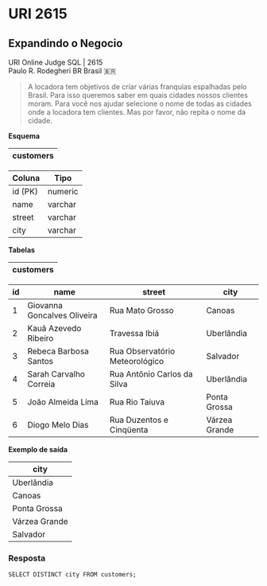# URI 2615

## Expandindo o Negocio

URI Online Judge SQL | 2615  
Paulo R. Rodegheri BR Brasil :brazil:

>A locadora tem objetivos de criar várias franquias espalhadas pelo Brasil. Para isso queremos saber em quais cidades nossos clientes moram.
Para você nos ajudar selecione o nome de todas as cidades onde a locadora tem clientes. Mas por favor, não repita o nome da cidade.  

**Esquema**

| customers |
| --------- |

| Coluna  | Tipo    |
| ------- | ------- |
| id (PK) | numeric |
| name    | varchar |
| street  | varchar |
| city    | varchar |

**Tabelas**

| customers |
| --------- |

| id  | name                        | street                         | city          |
| --- | --------------------------- | ------------------------------ | ------------- |
| 1   | Giovanna Goncalves Oliveira | Rua Mato Grosso                | Canoas        |
| 2   | Kauã Azevedo Ribeiro        | Travessa Ibiá                  | Uberlândia    |
| 3   | Rebeca Barbosa Santos       | Rua Observatório Meteorológico | Salvador      |
| 4   | Sarah Carvalho Correia      | Rua Antônio Carlos da Silva    | Uberlândia    |
| 5   | João Almeida Lima           | Rua Rio Taiuva                 | Ponta Grossa  |
| 6   | Diogo Melo Dias             | Rua Duzentos e Cinqüenta       | Várzea Grande |

**Exemplo de saída**  

| city          |
| ------------- |
| Uberlândia    |
| Canoas        |
| Ponta Grossa  |
| Várzea Grande |
| Salvador      |

### Resposta

```"
SELECT DISTINCT city FROM customers;
```
